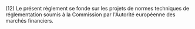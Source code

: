 (12) Le présent règlement se fonde sur les projets de normes techniques de réglementation soumis à la Commission par l'Autorité européenne des marchés financiers.